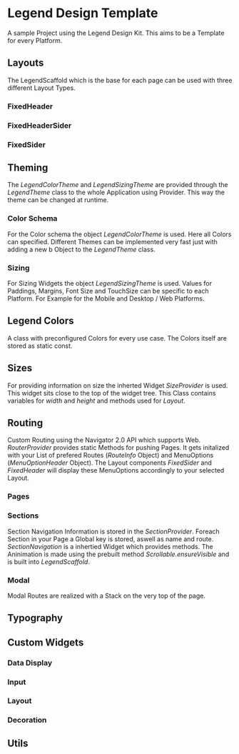 # Legend Design Template

A sample Project using the Legend Design Kit. This aims to be a Template for every Platform. 



## Layouts
The LegendScaffold which is the base for each page can be used with three different Layout Types.

### FixedHeader

### FixedHeaderSider

### FixedSider


## Theming
The *LegendColorTheme* and *LegendSizingTheme* are provided through the *LegendTheme* class to the whole Application using Provider. This way the theme can be changed at runtime. 

### Color Schema
For the Color schema the object *LegendColorTheme* is used. Here all Colors can specified. Different Themes can be implemented very fast just with adding a new b Object to the *LegendTheme* class. 

### Sizing
For Sizing Widgets the object *LegendSizingTheme* is used. Values for Paddings, Margins, Font Size and TouchSize can be specific to each Platform. For Example for the Mobile and Desktop / Web Platforms.


## Legend Colors
A class with preconfigured Colors for every use case. The Colors itself are stored as static const.


## Sizes
For providing information on size the inherted Widget *SizeProvider* is used. This widget sits close to the top of the widget tree. This Class contains variables for *width* and *height* and methods used for *Layout*.




## Routing
Custom Routing using the Navigator 2.0 API which supports Web. *RouterProvider* provides static Methods for pushing Pages. It gets initalized with your List of prefered Routes (*RouteInfo* Object) and MenuOptions (*MenuOptionHeader* Object). The Layout components *FixedSider* and *FixedHeader* will display these MenuOptions accordingly to your selected Layout.

### Pages

### Sections
Section Navigation Information is stored in the  *SectionProvider*. Foreach Section in your Page a Global key is stored, aswell as name and route. *SectionNavigation* is a inhertied Widget which provides methods. The Aninimation is made using the prebuilt method *Scrollable.ensureVisible* and is built into *LegendScaffold*.

### Modal
Modal Routes are realized with a Stack on the very top of the page. 


## Typography

## Custom Widgets

### Data Display

### Input

### Layout

### Decoration



## Utils


